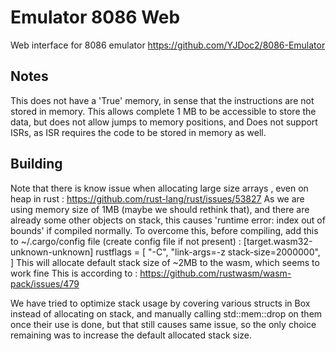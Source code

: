 # Emulator 8086 Web

Web interface for 8086 emulator https://github.com/YJDoc2/8086-Emulator

## Notes

This does not have a 'True' memory, in sense that the instructions are not stored in memory. This allows complete 1 MB to be accessible to store the data, but does not allow jumps to memory positions, and Does not support ISRs, as ISR requires the code to be stored in memory as well.

## Building

Note that there is know issue when allocating large size arrays , even on heap in rust :
https://github.com/rust-lang/rust/issues/53827
As we are using memory size of 1MB (maybe we should rethink that), and there are already some other objects on stack, this causes 'runtime error: index out of bounds' if compiled normally.
To overcome this, before compiling, add this to ~/.cargo/config file (create config file if not present) :
\[target.wasm32-unknown-unknown]
rustflags = [
"-C", "link-args=-z stack-size=2000000",
]
This will allocate default stack size of ~2MB to the wasm, which seems to work fine
This is according to : https://github.com/rustwasm/wasm-pack/issues/479

We have tried to optimize stack usage by covering various structs in Box instead of allocating on stack, and manually calling std::mem::drop on them once their use is done, but that still causes same issue, so the only choice remaining was to increase the default allocated stack size.
